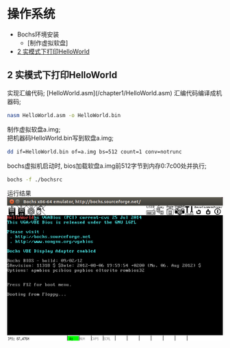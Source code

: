 # 操作系统
- Bochs环境安装
    - [制作虚拟软盘]
- [2 实模式下打印HelloWorld](#2)

<h2 name="2">2 实模式下打印HelloWorld</h2>  
实现汇编代码;    
[HelloWorld.asm](/chapter1/HelloWorld.asm)  
汇编代码编译成机器码;      

```bash
nasm HelloWorld.asm -o HelloWorld.bin  
```
制作虚拟软盘a.img;    
把机器码HelloWorld.bin写到软盘a.img;  

```bash
dd if=HelloWorld.bin of=a.img bs=512 count=1 conv=notrunc
```
bochs虚拟机启动时, bios加载软盘a.img前512字节到内存0:7c00处并执行;  

```bash
bochs -f ./bochsrc
```
运行结果  
![运行结果](/res/HelloWorld.png)

